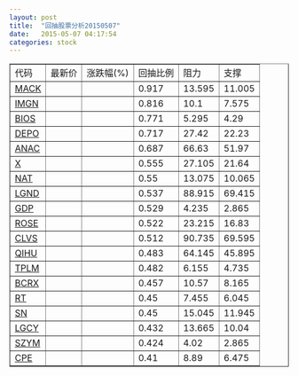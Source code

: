 ```yaml
---
layout: post
title:  "回抽股票分析20150507"
date:   2015-05-07 04:17:54
categories: stock
---
```

<script type="text/javascript">
var stockList = []
stockList.push('gb_mack');
stockList.push('gb_imgn');
stockList.push('gb_bios');
stockList.push('gb_depo');
stockList.push('gb_anac');
stockList.push('gb_x');
stockList.push('gb_nat');
stockList.push('gb_lgnd');
stockList.push('gb_gdp');
stockList.push('gb_rose');
stockList.push('gb_clvs');
stockList.push('gb_qihu');
stockList.push('gb_tplm');
stockList.push('gb_bcrx');
stockList.push('gb_rt');
stockList.push('gb_sn');
stockList.push('gb_lgcy');
stockList.push('gb_szym');
stockList.push('gb_cpe');
</script>
<table border="1">
 <tr>
 <td>代码</td>
 <td>最新价</td>
 <td>涨跌幅(%)</td>
 <td>回抽比例</td>
 <td>阻力</td>
 <td>支撑</td>
</tr>
  <tr id="mack">
  <td><a href="http://stock.finance.sina.com.cn/usstock/quotes/MACK.html" target="_blank">MACK</a></td><td></td><td></td><td>0.917</td><td>13.595</td><td>11.005</td></tr>
  <tr id="imgn">
  <td><a href="http://stock.finance.sina.com.cn/usstock/quotes/IMGN.html" target="_blank">IMGN</a></td><td></td><td></td><td>0.816</td><td>10.1</td><td>7.575</td></tr>
  <tr id="bios">
  <td><a href="http://stock.finance.sina.com.cn/usstock/quotes/BIOS.html" target="_blank">BIOS</a></td><td></td><td></td><td>0.771</td><td>5.295</td><td>4.29</td></tr>
  <tr id="depo">
  <td><a href="http://stock.finance.sina.com.cn/usstock/quotes/DEPO.html" target="_blank">DEPO</a></td><td></td><td></td><td>0.717</td><td>27.42</td><td>22.23</td></tr>
  <tr id="anac">
  <td><a href="http://stock.finance.sina.com.cn/usstock/quotes/ANAC.html" target="_blank">ANAC</a></td><td></td><td></td><td>0.687</td><td>66.63</td><td>51.97</td></tr>
  <tr id="x">
  <td><a href="http://stock.finance.sina.com.cn/usstock/quotes/X.html" target="_blank">X</a></td><td></td><td></td><td>0.555</td><td>27.105</td><td>21.64</td></tr>
  <tr id="nat">
  <td><a href="http://stock.finance.sina.com.cn/usstock/quotes/NAT.html" target="_blank">NAT</a></td><td></td><td></td><td>0.55</td><td>13.075</td><td>10.065</td></tr>
  <tr id="lgnd">
  <td><a href="http://stock.finance.sina.com.cn/usstock/quotes/LGND.html" target="_blank">LGND</a></td><td></td><td></td><td>0.537</td><td>88.915</td><td>69.415</td></tr>
  <tr id="gdp">
  <td><a href="http://stock.finance.sina.com.cn/usstock/quotes/GDP.html" target="_blank">GDP</a></td><td></td><td></td><td>0.529</td><td>4.235</td><td>2.865</td></tr>
  <tr id="rose">
  <td><a href="http://stock.finance.sina.com.cn/usstock/quotes/ROSE.html" target="_blank">ROSE</a></td><td></td><td></td><td>0.522</td><td>23.215</td><td>16.83</td></tr>
  <tr id="clvs">
  <td><a href="http://stock.finance.sina.com.cn/usstock/quotes/CLVS.html" target="_blank">CLVS</a></td><td></td><td></td><td>0.512</td><td>90.735</td><td>69.595</td></tr>
  <tr id="qihu">
  <td><a href="http://stock.finance.sina.com.cn/usstock/quotes/QIHU.html" target="_blank">QIHU</a></td><td></td><td></td><td>0.483</td><td>64.145</td><td>45.895</td></tr>
  <tr id="tplm">
  <td><a href="http://stock.finance.sina.com.cn/usstock/quotes/TPLM.html" target="_blank">TPLM</a></td><td></td><td></td><td>0.482</td><td>6.155</td><td>4.735</td></tr>
  <tr id="bcrx">
  <td><a href="http://stock.finance.sina.com.cn/usstock/quotes/BCRX.html" target="_blank">BCRX</a></td><td></td><td></td><td>0.457</td><td>10.57</td><td>8.165</td></tr>
  <tr id="rt">
  <td><a href="http://stock.finance.sina.com.cn/usstock/quotes/RT.html" target="_blank">RT</a></td><td></td><td></td><td>0.45</td><td>7.455</td><td>6.045</td></tr>
  <tr id="sn">
  <td><a href="http://stock.finance.sina.com.cn/usstock/quotes/SN.html" target="_blank">SN</a></td><td></td><td></td><td>0.45</td><td>15.045</td><td>11.945</td></tr>
  <tr id="lgcy">
  <td><a href="http://stock.finance.sina.com.cn/usstock/quotes/LGCY.html" target="_blank">LGCY</a></td><td></td><td></td><td>0.432</td><td>13.665</td><td>10.04</td></tr>
  <tr id="szym">
  <td><a href="http://stock.finance.sina.com.cn/usstock/quotes/SZYM.html" target="_blank">SZYM</a></td><td></td><td></td><td>0.424</td><td>4.02</td><td>2.865</td></tr>
  <tr id="cpe">
  <td><a href="http://stock.finance.sina.com.cn/usstock/quotes/CPE.html" target="_blank">CPE</a></td><td></td><td></td><td>0.41</td><td>8.89</td><td>6.475</td></tr>
</table>
